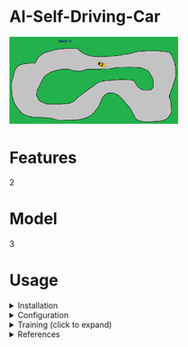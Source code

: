 # AI-Self-Driving-Car
<img
  src="https://github.com/domirom604/AI-Self-Driving-Car/blob/main/logo.png"
  alt="Alt text"
  title="Optional title"
  style="display: inline-block; margin: 0 auto; max-width: 300px">

# Features
2

# Model
3
# Usage

<details>
    <summary>Installation</summary>
      <p>Content 1 Content 1 Content 1 Content 1 Content 1</p>
</details>
         
<details>
    <summary>Configuration</summary>
       <p>Content 1 Content 1 Content 1 Content 1 Content 1</p>
</details>

<details> 
    <summary>Training (click to expand)</summary> 
       <p>Content 1 Content 1 Content 1 Content 1 Content 1</p>
</details>
         
<details>
     <summary>References</summary>
       <p>Content 1 Content 1 Content 1 Content 1 Content 1</p>
</details>
